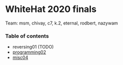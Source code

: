 # WhiteHat 2020 finals

Team: msm, chivay, c7, k.2, eternal, rodbert, nazywam

### Table of contents

* reversing01 (TODO)
* [programming02](programming02)
* [misc04](misc04)
